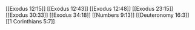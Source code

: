 [[Exodus 12:15]]
[[Exodus 12:43]]
[[Exodus 12:48]]
[[Exodus 23:15]]
[[Exodus 30:33]]
[[Exodus 34:18]]
[[Numbers 9:13]]
[[Deuteronomy 16:3]]
[[1 Corinthians 5:7]]
